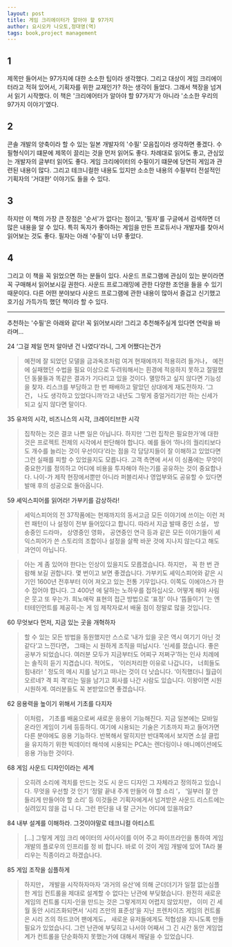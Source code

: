 ```yaml
---
layout: post
title: 게임 크리에이터가 알아야 할 97가지
author: 요시오카 나오토,정대영(역)
tags: book,project management
---
```


## 1
제목만 들어서는 97가지에 대한 소소한 팁이라 생각했다. 그리고 대상이 게임 크리에이터라고 적혀 있어서, 기획자를 위한 교재인가? 하는 생각이 들었다. 그래서 책장을 넘겨서 읽기 시작했다. 이 책은 '크리에어터가 알아야 할 97가지'가 아니라 '소소한 우리의 97가지 이야기'였다.

## 2
콘솔 개발의 양축이라 할 수 있는 일본 개발자의 '수필' 모음집이라 생각하면 좋겠다. 수필형식이기 떄문에 제목이 끌리는 것을 먼저 읽어도 좋다. 차례대로 읽어도 좋고, 관심있는 개발자의 글부터 읽어도 좋다. 게임 크리에이터의 수필이기 떄문에 당연히 게임과 관련된 내용이 많다. 그리고 테크니컬한 내용도 있지만 소소한 내용의 수필부터 전설적인 기획자의 '거대한' 이야기도 들을 수 있다. 

## 3
하지만 이 책의 가장 큰 장점은 '순서'가 없다는 점이고, '필자'를 구글에서 검색하면 더 많은 내용을 알 수 있다. 특히 독자가 좋아하는 게임을 만든 프로듀서나 개발자를 찾아서 읽어보는 것도 좋다. 필자는 아래 '수필'이 너무 좋았다.

## 4
그리고 이 책을 꼭 읽었으면 하는 분들이 있다. 사운드 프로그램에 관심이 있는 분이라면 꼭 구매해서 읽어보시길 권한다. 사운드 프로그래밍에 관한 다양한 조언을 들을 수 있기 때문이다. 다른 어떤 분야보다 사운드 프로그램에 관한 내용이 많아서 즐겁고 신기했고 호기심 가득가득 했던 책이라 할 수 있다.


----

추천하는 '수필'은 아래와 같다! 꼭 읽어보시라! 그리고 추천해주실게 있다면 연락을 바라며...

24 ‘그걸 제일 먼저 알아낸 건 나였다’라니, 그게 어쨌다는건가 
> 예전에 잘 되었던 모댈을 금과옥조처럼 여겨 현재에까지 적용히려 들거나， 예전에 실패했던 수법을 필요 이상으로 두려워해서는 흰경에 적응하지 못하고 절떨했던 동물들과 똑같은 결과가 기다리고 있을 것이다. 멸망하고 싶지 않다면 기능성을 찾자. 리스크를 부담하고 한 번 패배하고 말았던 상대에게 재도전하자. ‘그건， 나도 생각하고 있었다니까’라고 내년도 그렇게 중얼거리기만 하는 신세가 되고 싶지 않다면 말이다.

35 유저의 시각, 비즈니스의 시각, 크레이티브한 시각 
> 집착하는 것은 결코 나쁜 일은 아닙니다. 하지만 ‘그런 집착은 필요한가’에 대한 것은 프로젝트 전제의 시각에서 판단해야 합니다. 예를 들어 ‘하나의 궐리티보다도 개수를 늘리는 것이 우선이다’라는 점을 각 담당지들이 잘 이해하고 있었다면 그런 실패를 피할 수 있었을지도 모릅나다. 고객 측면에 서서 이 싱품에는 무엇이 중요한기를 정의하고 어디에 비용을 투자해야 하는기를 공유하는 것이 중요합나다. 나이-가 제작 현장에서뿐만 아니라 퍼블리셔나 영업부와도 공유할 수 있다면 발매 후의 성공으로 돌아옵니다.

59 셰익스피어를 읽어라! 가부키를 감상하라! 
> 세익스피어의 전 37작품에는 현재까지의 동서고금 모든 이야기에 쓰이는 이런 저런 패턴이 나 설정이 전부 들어있다고 합니디. 따라서 지금 발때 중인 소설， 방송중인 드라마， 상영중인 영화， 공연중인 연극 등과 같은 모든 이야기들이 셰익스피어가 쓴 스토리의 조합이나 설정을 살짝 바꾼 것에 지나지 않는다고 해도 과언이 아닙니다.

> 아는 게 좀 있어야 한다는 인상이 있을지도 모릅겠습니다. 하지만， 꼭 한 번 관람해 보길 권합니다. 몇 번이고 보면 좋겠습니다. 가부키도 셰익스피어와 같은 시기인 1600년 전후부터 이어 져오고 있는 전통 기무입나다. 이쪽도 이에야스가 한 수 접어야 합니다. 그 400년 에 달하는 노하우를 접하십시오. 어떻게 해야 사림은 웃고 또 우는가. 희노애락 표현의 접근 방법으로 ‘표정’ 이나 ‘뜸들이기 ’는 엔터테인먼트를 제공히-는 게 임 제작자로서 배울 점이 정말로 많을 것입니다.


60 무엇보다 먼저, 지금 있는 곳을 개혁하자 
> 할 수 있는 모든 방법을 동원했지만 스스로 ‘내가 있을 곳은 역시 여기기 아닌 것 같다’고 느낀다면， 그때는 시 원하게 조직을 떠납시다. ‘신세를 졌습니다. 좋은 공부가 되었습니다. 여러분 모두가 지금부터도 어찌구 저쩌구’하는 인사 치례에는 솔직히 듣기 지겹습니다. 적어도， ‘이러저리한 이유로 나갑니다， 너희들도 힘내라! ’ 정도의 메시 지를 남기고 떠나는 것이 더 낫습니다. ‘이직했더니 월급이 오르네? 격 피 격’리는 밀을 남기고 회사를 나간 시람도 있습니다. 이왕이면 시원시원하게. 여러분들도 꼭 본받았으면 좋겠습니다.

62 응용력을 높이기 위해서 기초를 다지자 
> 이처럼， 기초를 배움으로써 새로운 응용이 기능해진다. 지금 일본에는 모바일 온라인 게임이 기세 등등하디. 여기에 시용되는 기술은 기초까지 파고 들어가면 다른 분야에도 응용 기능하다. 반복해서 말히지만 반대쪽에서 보지면 소설 클럽을 유지하기 위한 빅데이터 해석에 시용되는 PCA는 렌더링이나 애니메이션에도 응용 가능한 것이다.

68 게임 사운드 디자인이라는 세계
> 오히려 소리에 격치를 만드는 것도 시 운드 디자인 그 자체라고 정의하고 있습니다. 무엇을 우선할 것 인기 ‘정말 끝내 주게 만들어 야 할 소리 ’， ‘일부러 잘 안 들리게 만들어야 할 소리’ 등 이것들은 기획자에게서 넘겨받은 사운드 리스트에는 실려있지 않을 겁 니 다. 그런 판단을 내 랄 근거는 어디에 있을까요?

84 내부 설계를 이해하라. 그것이야말로 테크니컬 아티스트
> [...] 그렇게 게임 크리 에이터의 사이사이를 이어 주고 파이프라인을 통하여 게임 개발의 플로우의 인프리를 정 비 합니다. 바로 이 것이 게임 개발에 있어 TA라 불리우는 직종이라고 하겠습나다.

85 게임 조작을 심플하게
> 하지만， 개발을 시작하자마자 ‘과거의 유산’에 의해 군더더기가 일절 없는심플한 게임 컨트롤을 제대로 설계할 수 없다는 난관에 부딪혔습니다. 완전히 새로운 게임의 컨트롤 디지-인을 만드는 것은 그렇게끼지 어렵지 않았지만， 이미 긴 세월 동안 시리즈화되면서 ‘시리 즈만의 표준성’을 지닌 프렌차이즈 게임의 컨트롤은 시리 즈의 하드코어 팬에게도， 새로운 유저들에게도 적협성을 지니도록 만들 필요가 있었습나디. 그런 난관에 부딪히고 나서야 어째서 그 긴 시간 동안 게임업계가 컨트롤을 단순화하지 못했는가에 대해서 깨달을 수 있었습니다.